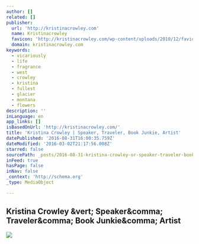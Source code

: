 ```yaml
---
author: []
related: []
publisher:
  url: 'http://kristinacrowley.com'
  name: Kristinacrowley
  favicon: 'http://kristinacrowley.com/wp-content/uploads/2010/12/favicon.ico'
  domain: kristinacrowley.com
keywords:
  - vicariously
  - life
  - fragrance
  - west
  - crowley
  - kristina
  - fullest
  - glacier
  - montana
  - flowers
description: ''
inLanguage: en
app_links: []
isBasedOnUrl: 'http://kristinacrowley.com/'
title: 'Kristina Crowley | Speaker, Traveler, Book Junkie, Artist'
datePublished: '2016-08-31T16:00:35.759Z'
dateModified: '2016-03-02T21:17:56.008Z'
starred: false
sourcePath: _posts/2016-08-31-kristina-crowley-or-speaker-traveler-book-junkie-artist.md
inFeed: true
hasPage: false
inNav: false
_context: 'http://schema.org'
_type: MediaObject

---
```

<article style=""><h1>Kristina Crowley &amp;vert; Speaker&amp;comma; Traveler&amp;comma; Book Junkie&amp;comma; Artist</h1><img src="http://kristinacrowley.com/wp-content/themes/colorway/images/slide-img-1.jpg" /></article>